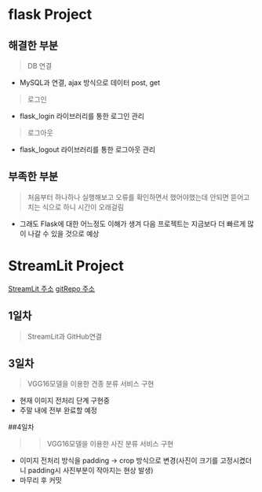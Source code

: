 flask Project
=============

## 해결한 부분

> DB 연결
* MySQL과 연결, ajax 방식으로 데이터 post, get
> 로그인
* flask_login 라이브러리를 통한 로그인 관리
> 로그아웃 
* flask_logout 라이브러리를 통한 로그아웃 관리

## 부족한 부분
> 처음부터 하나하나 실행해보고 오류를 확인하면서 했어야했는데 안되면 뜯어고치는 식으로 하니 시간이 
> 오래걸림
* 그래도 Flask에 대한 어느정도 이해가 생겨 다음 프로젝트는 지금보다 더 빠르게 많이 나갈 수 있을 것으로 예상


StreamLit Project
=============

[StreamLit 주소](https://dksj9921-test-app-kup188.streamlit.app/, "StreamLit link")
[gitRepo 주소](https://github.com/dksj9921/test, "gitrepo link")

## 1일차
>StreamLit과 GitHub연결

## 3일차
>VGG16모델을 이용한 견종 분류 서비스 구현
* 현재 이미지 전처리 단계 구현중
* 주말 내에 전부 완료할 예정


##4일차
>>VGG16모델을 이용한 사진 분류 서비스 구현
* 이미지 전처리 방식을 padding -> crop 방식으로 변경(사진이 크기를 고정시켰더니 padding시 사진부분이 작아지는 현상 발생)
* 마무리 후 커밋
